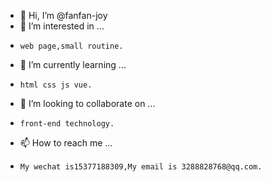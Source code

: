 - 👋 Hi, I’m @fanfan-joy
- 👀 I’m interested in ...
-     web page,small routine.
- 🌱 I’m currently learning ...
-     html css js vue.
- 💞️ I’m looking to collaborate on ...
-     front-end technology.
- 📫 How to reach me ...
-     My wechat is15377188309,My email is 3288828768@qq.com.

<!---
fanfan-joy/fanfan-joy is a ✨ special ✨ repository because its `README.md` (this file) appears on your GitHub profile.
You can click the Preview link to take a look at your changes.
--->
